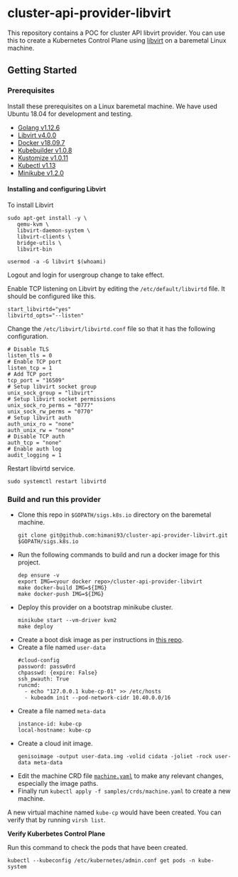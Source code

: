 # cluster-api-provider-libvirt

This repository contains a POC for cluster API libvirt provider. You can use this to create a Kubernetes Control Plane using [libvirt](http://libvirt.org) on a baremetal Linux machine.

## Getting Started

### Prerequisites

Install these prerequisites on a Linux baremetal machine. We have used Ubuntu 18.04 for development and testing.

  * [Golang v1.12.6](https://golang.org/)
  * [Libvirt v4.0.0](#installing-and-configuring-libvirt)
  * [Docker v18.09.7](https://docs.docker.com/install/linux/docker-ce/ubuntu/)
  * [Kubebuilder v1.0.8](https://book-v1.book.kubebuilder.io/getting_started/installation_and_setup.html)
  * [Kustomize v1.0.11](https://github.com/kubernetes-sigs/kustomize/releases/tag/v1.0.11)
  * [Kubectl v1.13](https://kubernetes.io/docs/tasks/tools/install-kubectl/#install-kubectl-on-linux)
  * [Minikube v1.2.0](https://kubernetes.io/docs/tasks/tools/install-minikube/)

#### Installing and configuring Libvirt

To install Libvirt
```
sudo apt-get install -y \
   qemu-kvm \
   libvirt-daemon-system \
   libvirt-clients \
   bridge-utils \
   libvirt-bin

usermod -a -G libvirt $(whoami)
```
Logout and login for usergroup change to take effect.

Enable TCP listening on Libvirt by editing the `/etc/default/libvirtd` file. It should be configured like this.
```
start_libvirtd="yes"
libvirtd_opts="--listen"
```

Change the `/etc/libvirt/libvirtd.conf` file so that it has the following configuration.

```
# Disable TLS
listen_tls = 0
# Enable TCP port
listen_tcp = 1
# Add TCP port
tcp_port = "16509"
# Setup libvirt socket group
unix_sock_group = "libvirt"
# Setup libvirt socket permissions
unix_sock_ro_perms = "0777"
unix_sock_rw_perms = "0770"
# Setup libvirt auth
auth_unix_ro = "none"
auth_unix_rw = "none"
# Disable TCP auth
auth_tcp = "none"
# Enable auth log
audit_logging = 1
```

Restart libvirtd service.

```
sudo systemctl restart libvirtd
```

### Build and run this provider

  * Clone this repo in `$GOPATH/sigs.k8s.io` directory on the baremetal machine.
    ```
    git clone git@github.com:himani93/cluster-api-provider-libvirt.git $GOPATH/sigs.k8s.io
    ```
  * Run the following commands to build and run a docker image for this project.
    ```
    dep ensure -v
    export IMG=<your docker repo>/cluster-api-provider-libvirt
    make docker-build IMG=${IMG}
    make docker-push IMG=${IMG}
    ```
  * Deploy this provider on a bootstrap minikube cluster.
    ```
    minikube start --vm-driver kvm2
    make deploy
    ```
  * Create a boot disk image as per instructions in [this repo](https://github.com/himani93/vm-builder).
  * Create a file named `user-data`
    ```
    #cloud-config
    password: passw0rd
    chpasswd: {expire: False}
    ssh_pwauth: True
    runcmd:
      - echo "127.0.0.1 kube-cp-01" >> /etc/hosts
      - kubeadm init --pod-network-cidr 10.40.0.0/16
    ```
  * Create a file named `meta-data`
    ```
    instance-id: kube-cp
    local-hostname: kube-cp
    ```
  * Create a cloud init image.
    ```
    genisoimage -output user-data.img -volid cidata -joliet -rock user-data meta-data
    ```
  * Edit the machine CRD file [`machine.yaml`](https://github.com/himani93/cluster-api-provider-libvirt/blob/master/samples/crds/machine.yaml) to make any relevant changes, especially the image paths.
  * Finally run `kubectl apply -f samples/crds/machine.yaml` to create a new machine.

A new virtual machine named `kube-cp` would have been created. You can verify that by running `virsh list`.

**Verify Kuberbetes Control Plane**

Run this command to check the pods that have been created.
```
kubectl --kubeconfig /etc/kubernetes/admin.conf get pods -n kube-system
```



